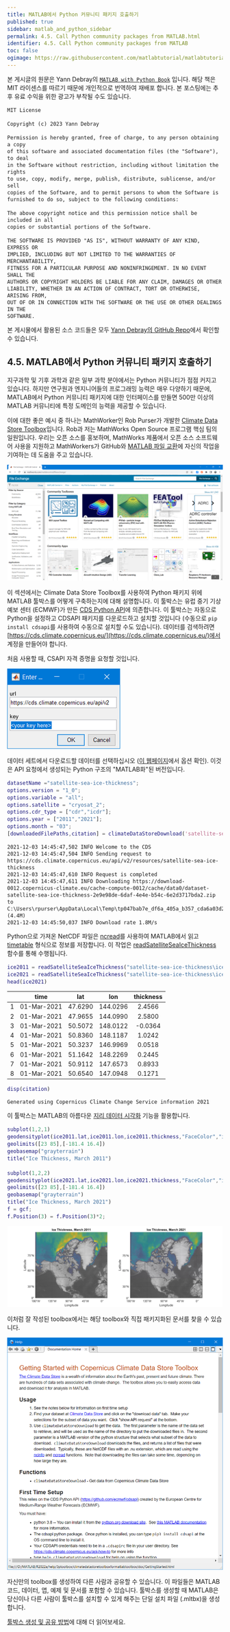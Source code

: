 ```yaml
---
title: MATLAB에서 Python 커뮤니티 패키지 호출하기
published: true
sidebar: matlab_and_python_sidebar
permalink: 4.5. Call Python community packages from MATLAB.html
identifier: 4.5. Call Python community packages from MATLAB
toc: false
ogimage: https://raw.githubusercontent.com/matlabtutorial/matlabtutorial.github.io/main/images/MATLAB_with_Python_Book/ogimage.jpg
---
```


본 게시글의 원문은 Yann Debray의 [`MATLAB with Python Book`](https://github.com/yanndebray/matlab-with-python-book) 입니다. 해당 책은 MIT 라이센스를 따르기 때문에 개인적으로 번역하여 재배포 합니다. 본 포스팅에는 추후 유료 수익을 위한 광고가 부착될 수도 있습니다.

    MIT License

    Copyright (c) 2023 Yann Debray

    Permission is hereby granted, free of charge, to any person obtaining a copy
    of this software and associated documentation files (the "Software"), to deal
    in the Software without restriction, including without limitation the rights
    to use, copy, modify, merge, publish, distribute, sublicense, and/or sell
    copies of the Software, and to permit persons to whom the Software is
    furnished to do so, subject to the following conditions:

    The above copyright notice and this permission notice shall be included in all
    copies or substantial portions of the Software.

    THE SOFTWARE IS PROVIDED "AS IS", WITHOUT WARRANTY OF ANY KIND, EXPRESS OR
    IMPLIED, INCLUDING BUT NOT LIMITED TO THE WARRANTIES OF MERCHANTABILITY,
    FITNESS FOR A PARTICULAR PURPOSE AND NONINFRINGEMENT. IN NO EVENT SHALL THE
    AUTHORS OR COPYRIGHT HOLDERS BE LIABLE FOR ANY CLAIM, DAMAGES OR OTHER
    LIABILITY, WHETHER IN AN ACTION OF CONTRACT, TORT OR OTHERWISE, ARISING FROM,
    OUT OF OR IN CONNECTION WITH THE SOFTWARE OR THE USE OR OTHER DEALINGS IN THE
    SOFTWARE.

본 게시물에서 활용된 소스 코드들은 모두 [Yann Debray의 GitHub Repo](https://github.com/yanndebray/matlab-with-python-book)에서 확인할 수 있습니다.

## 4.5. MATLAB에서 Python 커뮤니티 패키지 호출하기

지구과학 및 기후 과학과 같은 일부 과학 분야에서는 Python 커뮤니티가 점점 커지고 있습니다. 하지만 연구원과 엔지니어들의 프로그래밍 능력은 매우 다양하기 때문에, MATLAB에서 Python 커뮤니티 패키지에 대한 인터페이스를 만들면 500만 이상의 MATLAB 커뮤니티에 특정 도메인의 능력을 제공할 수 있습니다.

이에 대한 좋은 예시 중 하나는 MathWorker인 Rob Purser가 개발한 [Climate Data Store Toolbox](https://github.com/mathworks/climatedatastore)입니다. Rob과 저는 MathWorks Open Source 프로그램 핵심 팀의 일원입니다. 우리는 오픈 소스를 홍보하며, MathWorks 제품에서 오픈 소스 소프트웨어 사용을 지원하고 MathWorkers가 GitHub와 [MATLAB 파일 교환](https://www.mathworks.com/matlabcentral/fileexchange/)에 자신의 작업을 기여하는 데 도움을 주고 있습니다.

![](https://raw.githubusercontent.com/matlabtutorial/matlabtutorial.github.io/main/images/MATLAB_with_Python_Book/image75.png)

이 섹션에서는 Climate Data Store Toolbox를 사용하여 Python 패키지 위에 MATLAB 툴박스를 어떻게 구축하는지에 대해 설명합니다. 이 툴박스는 유럽 중기 기상 예보 센터 (ECMWF)가 만든 [CDS Python API](https://github.com/ecmwf/cdsapi)에 의존합니다. 이 툴박스는 자동으로 Python을 설정하고 CDSAPI 패키지를 다운로드하고 설치할 것입니다 (수동으로 `pip install cdsapi`를 사용하여 수동으로 설치할 수도 있습니다). 데이터를 검색하려면 [https://cds.climate.copernicus.eu/](https://cds.climate.copernicus.eu/)에서 계정을 만들어야 합니다.

처음 사용할 때, CSAPI 자격 증명을 요청할 것입니다.

![](https://raw.githubusercontent.com/matlabtutorial/matlabtutorial.github.io/main/images/MATLAB_with_Python_Book/image76.png)

데이터 세트에서 다운로드할 데이터를 선택하십시오 ([이 웹페이지](https://cds.climate.copernicus.eu/cdsapp#!/dataset/satellite-sea-ice-thickness?tab=form)에서 옵션 확인). 이것은 API 요청에서 생성되는 Python 구조의 "MATLAB화"된 버전입니다.

```matlab
datasetName ="satellite-sea-ice-thickness";
options.version = "1_0";
options.variable = "all";
options.satellite = "cryosat_2";
options.cdr_type = ["cdr","icdr"]; 
options.year = ["2011","2021"]; 
options.month = "03";
[downloadedFilePaths,citation] = climateDataStoreDownload('satellite-sea-ice-thickness',options);
```

```text:Output
2021-12-03 14:45:47,502 INFO Welcome to the CDS
2021-12-03 14:45:47,504 INFO Sending request to https://cds.climate.copernicus.eu/api/v2/resources/satellite-sea-ice-thickness
2021-12-03 14:45:47,610 INFO Request is completed
2021-12-03 14:45:47,611 INFO Downloading https://download-0012.copernicus-climate.eu/cache-compute-0012/cache/data0/dataset-satellite-sea-ice-thickness-2e9e98de-6daf-4e4e-b54c-6e2d3717bda2.zip to C:\Users\rpurser\AppData\Local\Temp\tp047bab7e_df6a_405a_b357_cda6a03d28f6.zip (4.4M)
2021-12-03 14:45:50,037 INFO Download rate 1.8M/s
```

Python으로 가져온 NetCDF 파일은 [ncread](https://www.mathworks.com/help/matlab/ref/ncread.html)를 사용하여 MATLAB에서 읽고 [timetable](https://www.mathworks.com/help/matlab/timetables.html) 형식으로 정보를 저장합니다. 이 작업은 [readSatelliteSeaIceThickness](https://github.com/mathworks/climatedatastore/blob/main/doc/readSatelliteSeaIceThickness.m) 함수를 통해 수행됩니다.

```matlab
ice2011 = readSatelliteSeaIceThickness("satellite-sea-ice-thickness\ice_thickness_nh_ease2-250_cdr-v1p0_201103.nc");
ice2021 = readSatelliteSeaIceThickness("satellite-sea-ice-thickness\ice_thickness_nh_ease2-250_icdr-v1p0_202103.nc");
head(ice2021)
```

| |time|lat|lon|thickness|
|:--:|:--:|:--:|:--:|:--:|
|1|01-Mar-2021|47.6290|144.0296|2.4566|
|2|01-Mar-2021|47.9655|144.0990|2.5800|
|3|01-Mar-2021|50.5072|148.0122|-0.0364|
|4|01-Mar-2021|50.8360|148.1187|1.0242|
|5|01-Mar-2021|50.3237|146.9969|0.0518|
|6|01-Mar-2021|51.1642|148.2269|0.2445|
|7|01-Mar-2021|50.9112|147.6573|0.8933|
|8|01-Mar-2021|50.6540|147.0948|0.1271|

```matlab
disp(citation)
```

```text:Output
Generated using Copernicus Climate Change Service information 2021
```

이 툴박스는 MATLAB의 아름다운 [지리 데이터 시각화](https://www.mathworks.com/help/matlab/ref/geodensityplot.html) 기능을 활용합니다.


```matlab
subplot(1,2,1)
geodensityplot(ice2011.lat,ice2011.lon,ice2011.thickness,"FaceColor","interp")
geolimits([23 85],[-181.4 16.4])
geobasemap("grayterrain")
title("Ice Thickness, March 2011")

subplot(1,2,2)
geodensityplot(ice2021.lat,ice2021.lon,ice2021.thickness,"FaceColor","interp")
geolimits([23 85],[-181.4 16.4])
geobasemap("grayterrain")
title("Ice Thickness, March 2021")
f = gcf;
f.Position(3) = f.Position(3)*2;
```

![](https://raw.githubusercontent.com/matlabtutorial/matlabtutorial.github.io/main/images/MATLAB_with_Python_Book/image77.png)

이처럼 잘 작성된 toolbox에서는 해당 toolbox와 직접 패키지화된 문서를 찾을 수 있습니다.

![](https://raw.githubusercontent.com/matlabtutorial/matlabtutorial.github.io/main/images/MATLAB_with_Python_Book/image78.png)

자신만의 toolbox를 생성하여 다른 사람과 공유할 수 있습니다. 이 파일들은 MATLAB 코드, 데이터, 앱, 예제 및 문서를 포함할 수 있습니다. 툴박스를 생성할 때 MATLAB은 당신이나 다른 사람이 툴박스를 설치할 수 있게 해주는 단일 설치 파일 (.mltbx)을 생성합니다.

[툴박스 생성 및 공유 방법](https://www.mathworks.com/help/matlab/matlab_prog/create-and-share-custom-matlab-toolboxes.html)에 대해 더 읽어보세요.